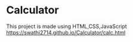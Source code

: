 # Calculator
This project is made using HTML,CSS,JavaScript
https://swathi2714.github.io/Calculator/calc.html

